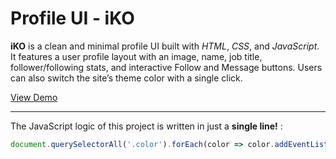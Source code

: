 # Profile UI - iKO

**iKO** is a clean and minimal profile UI built with *HTML*, *CSS*, and *JavaScript*. It features a user profile layout with an image, name, job title, follower/following stats, and interactive Follow and Message buttons. Users can also switch the site’s theme color with a single click.

[View Demo](https://developer-iko-mike.github.io/profile)

---

The JavaScript logic of this project is written in just a **single line!** :

```js
document.querySelectorAll('.color').forEach(color => color.addEventListener("click", e => document.documentElement.style.setProperty("--main", e.target.dataset.color)));
```
